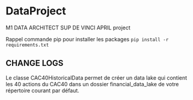 # DataProject
M1 DATA ARCHITECT SUP DE VINCI APRIL project

Rappel commande pip pour installer les packages
```pip install -r requirements.txt```

## CHANGE LOGS 

Le classe CAC40HistoricalData permet de créer un data lake qui contient les 40 actions du CAC40 dans un dossier financial_data_lake de votre répertoire courant par défaut.
